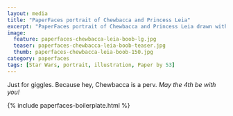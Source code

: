 ```yaml
---
layout: media
title: "PaperFaces portrait of Chewbacca and Princess Leia"
excerpt: "PaperFaces portrait of Chewbacca and Princess Leia drawn with Paper by 53 on an iPad."
image: 
  feature: paperfaces-chewbacca-leia-boob-lg.jpg
  teaser: paperfaces-chewbacca-leia-boob-teaser.jpg
  thumb: paperfaces-chewbacca-leia-boob-150.jpg
category: paperfaces
tags: [Star Wars, portrait, illustration, Paper by 53]
---
```


Just for giggles. Because hey, Chewbacca is a perv. *May the 4th be with you!*

{% include paperfaces-boilerplate.html %}